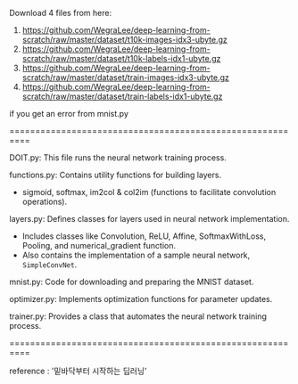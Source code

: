 Download 4 files from here:


1. https://github.com/WegraLee/deep-learning-from-scratch/raw/master/dataset/t10k-images-idx3-ubyte.gz
2. https://github.com/WegraLee/deep-learning-from-scratch/raw/master/dataset/t10k-labels-idx1-ubyte.gz
3. https://github.com/WegraLee/deep-learning-from-scratch/raw/master/dataset/train-images-idx3-ubyte.gz
4. https://github.com/WegraLee/deep-learning-from-scratch/raw/master/dataset/train-labels-idx1-ubyte.gz


if you get an error from mnist.py


==========================================================  

DOIT.py: This file runs the neural network training process.  


functions.py: Contains utility functions for building layers.  
  - sigmoid, softmax, im2col & col2im (functions to facilitate convolution operations).  


layers.py: Defines classes for layers used in neural network implementation.  
  - Includes classes like Convolution, ReLU, Affine, SoftmaxWithLoss, Pooling, and numerical_gradient function.  
  - Also contains the implementation of a sample neural network, `SimpleConvNet`.  


mnist.py: Code for downloading and preparing the MNIST dataset.  


optimizer.py: Implements optimization functions for parameter updates.  


trainer.py: Provides a class that automates the neural network training process.  


==========================================================  


reference : '밑바닥부터 시작하는 딥러닝'
